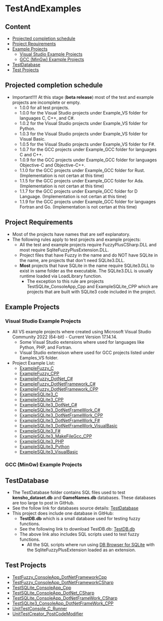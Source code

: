 # TestAndExamples
## Content
- [Projected completion schedule](#projected-completion-schedule)
- [Project Requirements](#project-Requirements)
- [Example Projects](#example-projects)
  - [Visual Studio Example Projects](#visual-studio-example-projects)
  - [GCC (MinGw) Example Projects](#gcc-mingw-example-projects)
- [TestDatabase](#TestDatabase)
- [Test Projects](#test-projects)
## Projected completion schedule
- Important!!!! At this stage (**beta release**) most of the test and example projects are incomplete or empty.
  - 1.0.0 for all test projects.
  - 1.0.0 for the Visual Studio projects under Example_VS folder for languages C, C++, and C#.
  - 1.0.2 for the Visual Studio projects under Example_VS folder for Python.
  - 1.0.3 for the Visual Studio projects under Example_VS folder for Visual Basic.
  - 1.0.5 for the Visual Studio projects under Example_VS folder for F#.
  - 1.0.7 for the GCC projects under Example_GCC folder for languages C and C++.
  - 1.0.9 for the GCC projects under Example_GCC folder for languages Objective-C and Objective-C++.
  - 1.1.0 for the GCC projects under Example_GCC folder for Rust. (Implementation is not certan at this time)
  - 1.1.5 for the GCC projects under Example_GCC folder for Ada. (Implementation is not certan at this time)
  - 1.1.7 for the GCC projects under Example_GCC folder for D Language. (Implementation is not certan at this time)
  - 1.1.9 for the GCC projects under Example_GCC folder for languages Fortran and Go. (Implementation is not certan at this time)
## Project Requirements
- Most of the projects have names that are self explanatory. 
- The following rules apply to test projects and example projects:
  - All the test and example projects require FuzzyPlusCSharp.DLL and most require SqliteFuzzyPlusExtension.DLL.
  - Project files that have Fuzzy in the name and do NOT have SQLite in the name, are projects that don't need SQLite3.DLL.  
  - **Most** projects that have SQLite in the name require SQLite3.DLL to exist in same folder as the executable. The SQLite3.DLL is usually runtime loaded via LoadLibrary function.
	- The exception to this rule are projects TestSQLite_ConsoleApp_Cpp and ExampleSQLite_CPP which are projects that are built with SQLite3 code included in the project.
## Example Projects
### Visual Studio Example Projects
- All VS example projects where created using Microsoft Visual Studio Community 2022 (64-bit) - Current Version 17.14.14.
  - Some Visual Studio extensions where used for languages like Python, PHP, and Fortran.
  - Visual Studio extensison where used for GCC projects listed under Eamples_VS folder.
- Project Example List:
  - [ExampleFuzzy_C](https://github.com/David-Maisonave/SqliteFuzzyPlusExtension/tree/main/TestAndExamples/Eamples_VS/ExampleFuzzy_C)
  - [ExampleFuzzy_CPP](https://github.com/David-Maisonave/SqliteFuzzyPlusExtension/tree/main/TestAndExamples/Eamples_VS/ExampleFuzzy_CPP)
  - [ExampleFuzzy_DotNet_C#](https://github.com/David-Maisonave/SqliteFuzzyPlusExtension/tree/main/TestAndExamples/Eamples_VS/ExampleFuzzy_DotNet_C%23)
  - [ExampleFuzzy_DotNetFramework_C#](https://github.com/David-Maisonave/SqliteFuzzyPlusExtension/tree/main/TestAndExamples/Eamples_VS/ExampleFuzzy_DotNetFramework_C%23)
  - [ExampleFuzzy_DotNetFramework_CPP](https://github.com/David-Maisonave/SqliteFuzzyPlusExtension/tree/main/TestAndExamples/Eamples_VS/ExampleFuzzy_DotNetFramework_CPP)
  - [ExampleSQLite3_C](https://github.com/David-Maisonave/SqliteFuzzyPlusExtension/tree/main/TestAndExamples/Eamples_VS/ExampleSQLite3_C)
  - [ExampleSQLite3_CPP](https://github.com/David-Maisonave/SqliteFuzzyPlusExtension/tree/main/TestAndExamples/Eamples_VS/ExampleSQLite3_CPP)
  - [ExampleSQLite3_DotNet_C#](https://github.com/David-Maisonave/SqliteFuzzyPlusExtension/tree/main/TestAndExamples/Eamples_VS/ExampleSQLite3_DotNet_C%23)
  - [ExampleSQLite3_DotNetFrameWork_C#](https://github.com/David-Maisonave/SqliteFuzzyPlusExtension/tree/main/TestAndExamples/Eamples_VS/ExampleSQLite3_DotNetFrameWork_C%23)
  - [ExampleSQLite3_DotNetFrameWork_CPP](https://github.com/David-Maisonave/SqliteFuzzyPlusExtension/tree/main/TestAndExamples/Eamples_VS/ExampleSQLite3_DotNetFrameWork_CPP)
  - [ExampleSQLite3_DotNetFrameWork_F#](https://github.com/David-Maisonave/SqliteFuzzyPlusExtension/tree/main/TestAndExamples/Eamples_VS/ExampleSQLite3_DotNetFrameWork_F%23)
  - [ExampleSQLite3_DotNetFrameWork_VisualBasic](https://github.com/David-Maisonave/SqliteFuzzyPlusExtension/tree/main/TestAndExamples/Eamples_VS/ExampleSQLite3_DotNetFrameWork_VisualBasic)
  - [ExampleSQLite3_F#](https://github.com/David-Maisonave/SqliteFuzzyPlusExtension/tree/main/TestAndExamples/Eamples_VS/ExampleSQLite3_F%23)
  - [ExampleSQLite3_MakeFileGcc_CPP](https://github.com/David-Maisonave/SqliteFuzzyPlusExtension/tree/main/TestAndExamples/Eamples_VS/ExampleSQLite3_MakeFileGcc_CPP)
  - [ExampleSQLite3_PHP](https://github.com/David-Maisonave/SqliteFuzzyPlusExtension/tree/main/TestAndExamples/Eamples_VS/ExampleSQLite3_PHP)
  - [ExampleSQLite3_Python](https://github.com/David-Maisonave/SqliteFuzzyPlusExtension/tree/main/TestAndExamples/Eamples_VS/ExampleSQLite3_Python)
  - [ExampleSQLite3_VisualBasic](https://github.com/David-Maisonave/SqliteFuzzyPlusExtension/tree/main/TestAndExamples/Eamples_VS/ExampleSQLite3_VisualBasic) 
### GCC (MinGw) Example Projects

## TestDatabase
- The TestDatabase folder contains SQL files used to test **kensho_dataset.db** and **GameNames.db** databases. These databases are too large to post in GitHub. 
- See the follow link for databases source details: [TestDatabase](https://github.com/David-Maisonave/SqliteFuzzyPlusExtension/edit/main/TestAndExamples/TestDatabase)
- This project does include one database in GitHub:
  - **TestDB.db** which is a small database used for testing fuzzy functions.
  - See the following link to download TestDB.db: [TestDB.db](https://github.com/David-Maisonave/SqliteFuzzyPlusExtension/SqliteFuzzyPlusExtension/TestData)
  - The above link also includes SQL scripts used to test fuzzy functions.
	- All the SQL scripts where run using [DB Browser for SQLite](https://sqlitebrowser.org/dl/) with the SqliteFuzzyPlusExtension loaded as an extension.
## Test Projects
- [TestFuzzy_ConsoleApp_DotNetFrameworkCpp](https://github.com/David-Maisonave/SqliteFuzzyPlusExtension/edit/main/TestAndExamples/TestFuzzy_ConsoleApp_DotNetFrameworkCpp)
- [TestFuzzy_ConsoleApp_DotNetFrameworkCSharp](https://github.com/David-Maisonave/SqliteFuzzyPlusExtension/edit/main/TestAndExamples/TestFuzzy_ConsoleApp_DotNetFrameworkCSharp)
- [TestSQLite_ConsoleApp_Cpp](https://github.com/David-Maisonave/SqliteFuzzyPlusExtension/edit/main/TestAndExamples/TestSQLite_ConsoleApp_Cpp)
- [TestSQLite_ConsoleApp_DotNet_CSharp](https://github.com/David-Maisonave/SqliteFuzzyPlusExtension/edit/main/TestAndExamples/TestSQLite_ConsoleApp_DotNet_CSharp)
- [TestSQLite_ConsoleApp_DotNetFrameWork_CSharp](https://github.com/David-Maisonave/SqliteFuzzyPlusExtension/edit/main/TestAndExamples/TestSQLite_ConsoleApp_DotNetFrameWork_CSharp)
- [TestSQLite3_ConsoleApp_DotNetFrameWork_CPP](https://github.com/David-Maisonave/SqliteFuzzyPlusExtension/edit/main/TestAndExamplesTestSQLite3_ConsoleApp_DotNetFrameWork_CPP/)
- [UnitTestConsole_C_Runner](https://github.com/David-Maisonave/SqliteFuzzyPlusExtension/edit/main/TestAndExamples/UnitTestConsole_C_Runner)
- [UnitTestCreator_PostCodeModifier](https://github.com/David-Maisonave/SqliteFuzzyPlusExtension/edit/main/TestAndExamples/UnitTestCreator_PostCodeModifier)


